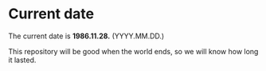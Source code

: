 # Current date

The current date is **1986.11.28.** (YYYY.MM.DD.)

This repository will be good when the world ends, so we will know how long it lasted.